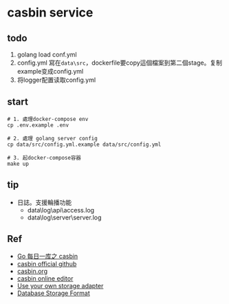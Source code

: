 # casbin service

## todo
1. golang load conf.yml
2. config.yml 寫在`data\src`，dockerfile要copy這個檔案到第二個stage。复制example变成config.yml
3. 将logger配置读取config.yml
## start
```
# 1. 處理docker-compose env
cp .env.example .env

# 2. 處理 golang server config
cp data/src/config.yml.example data/src/config.yml

# 3. 起docker-compose容器
make up
```
## tip
- 日誌。支援輪播功能
    - data\log\api\access.log
    - data\log\server\server.log
## Ref
- [Go 每日一库之 casbin](https://darjun.github.io/2020/06/12/godailylib/casbin/)
- [casbin official github](https://github.com/casbin/casbin#installation)
- [casbin.org](https://casbin.org/)
- [casbin online editor](https://casbin.org/editor/)
- [Use your own storage adapter](https://casbin.org/docs/adapters/#use-your-own-storage-adapter)
- [Database Storage Format](https://casbin.org/docs/policy-storage/#database-storage-format)